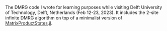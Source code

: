 The DMRG code I wrote for learning purposes while visiting Delft University of Technology, Delft, Netherlands (Feb 12-23, 2023). It includes the 2-site infinite DMRG algorithm on top of a minimalist version of [MatrixProductStates.jl](https://github.com/MasonProtter/MatrixProductStates.jl). 
